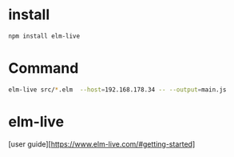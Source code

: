 # install

```bash
npm install elm-live
```

# Command

```bash
elm-live src/*.elm  --host=192.168.178.34 -- --output=main.js
```

# elm-live
[user guide][https://www.elm-live.com/#getting-started]
